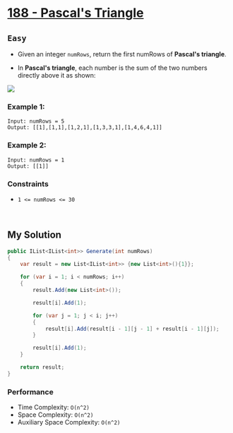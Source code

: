 [leet]: https://leetcode.com/problems/pascals-triangle/

# [188 - Pascal's Triangle][leet]

## ```Easy```

- Given an integer `numRows`, return the first numRows of **Pascal's triangle**.

- In **Pascal's triangle**, each number is the sum of the two numbers directly above it as shown:

<img src="https://upload.wikimedia.org/wikipedia/commons/0/0d/PascalTriangleAnimated2.gif">

### Example 1:

```
Input: numRows = 5
Output: [[1],[1,1],[1,2,1],[1,3,3,1],[1,4,6,4,1]]
```

### Example 2:

```
Input: numRows = 1
Output: [[1]]
```

### Constraints

- `1 <= numRows <= 30`

<br>

## My Solution

```cs
public IList<IList<int>> Generate(int numRows) 
{
    var result = new List<IList<int>> {new List<int>(){1}};

    for (var i = 1; i < numRows; i++)
    {
        result.Add(new List<int>());

        result[i].Add(1);

        for (var j = 1; j < i; j++)
        {
            result[i].Add(result[i - 1][j - 1] + result[i - 1][j]);
        }

        result[i].Add(1);
    }

    return result;
}
```

### Performance

- Time Complexity: ```O(n^2)```
- Space Complexity: ```O(n^2)```
- Auxiliary Space Complexity: ```O(n^2)```
